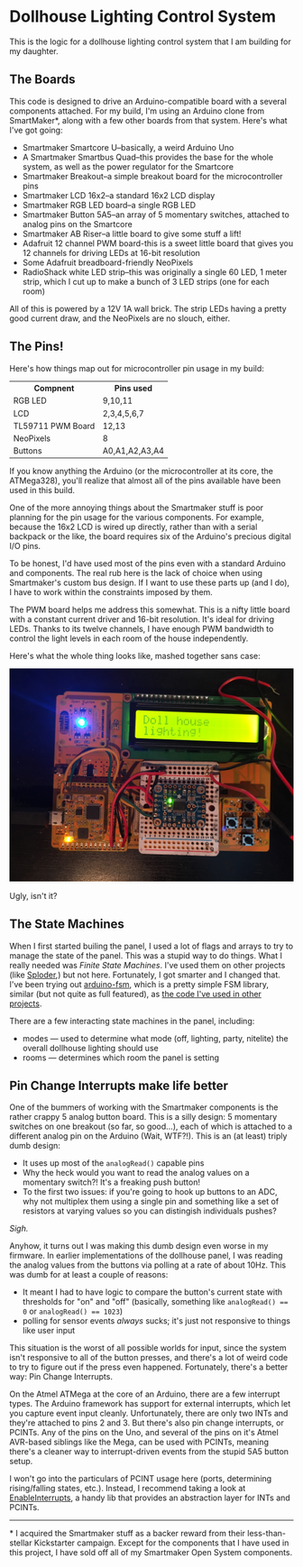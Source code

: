 # Dollhouse Lighting Control System

This is the logic for a dollhouse lighting control system that I am building for my daughter.

## The Boards

This code is designed to drive an Arduino-compatible board with a several components attached. For my build, I'm using an Arduino clone from SmartMaker*, along with a few other boards from that system. Here's what I've got going:

* Smartmaker Smartcore U–basically, a weird Arduino Uno
* A Smartmaker Smartbus Quad–this provides the base for the whole system, as well as the power regulator for the Smartcore
* Smartmaker Breakout–a simple breakout board for the microcontroller pins
* Smartmaker LCD 16x2–a standard 16x2 LCD display
* Smartmaker RGB LED board–a single RGB LED
* Smartmaker Button 5A5–an array of 5 momentary switches, attached to analog pins on the Smartcore
* Smartmaker AB Riser–a little board to give some stuff a lift!
* Adafruit 12 channel PWM board-this is a sweet little board that gives you 12 channels for driving LEDs at 16-bit resolution
* Some Adafruit breadboard-friendly NeoPixels
* RadioShack white LED strip–this was originally a single 60 LED, 1 meter strip, which I cut up to make a bunch of 3 LED strips (one for each room)

All of this is powered by a 12V 1A wall brick. The strip LEDs having a pretty good current draw, and the NeoPixels are no slouch, either.

## The Pins!

Here's how things map out for microcontroller pin usage in my build:

<table>
	<tbody>
		<tr>
			<th>Compnent</th>
			<th>Pins used</th>
		</tr>
		<tr>
			<td>RGB LED</td>
			<td>9,10,11</td>
		</tr>
		<tr>
			<td>LCD</td>
			<td>2,3,4,5,6,7</td>
		</tr>
		<tr>
			<td>TL59711 PWM Board</td>
			<td>12,13</td>
		</tr>
		<tr>
			<td>NeoPixels</td>
			<td>8</td>
		</tr>
		<tr>
			<td>Buttons</td>
			<td>A0,A1,A2,A3,A4</td>
		</tr>
	</tbody>
</table>

If you know anything the Arduino (or the microcontroller at its core, the ATMega328), you'll realize that almost all of the pins available have been used in this build.

One of the more annoying things about the Smartmaker stuff is poor planning for the pin usage for the various components. For example, because the 16x2 LCD is wired up directly, rather than with a serial backpack or the like, the board requires six of the Arduino's precious digital I/O pins.

To be honest, I'd have used most of the pins even with a standard Arduino and components. The real rub here is the lack of choice when using Smartmaker's custom bus design. If I want to use these parts up (and I do), I have to work within the constraints imposed by them.

The PWM board helps me address this somewhat. This is a nifty little board with a constant current driver and 16-bit resolution. It's ideal for driving LEDs. Thanks to its twelve channels, I have enough PWM bandwidth to control the light levels in each room of the house independently.

Here's what the whole thing looks like, mashed together sans case:

![The Dollhouse Control Panel aka The Monstrosity](docs/monstrosity.jpg)

Ugly, isn't it?

## The State Machines

When I first started builing the panel, I used a lot of flags and arrays to try to manage the state of the panel. This was a stupid way to do things. What I really needed was _Finite State Machines_. I've used them on other projects (like [Sploder](https://github.com/stonehippo/sploder),) but not here. Fortunately, I got smarter and I changed that. I've been trying out [arduino-fsm](https://github.com/jonblack/arduino-fsm), which is a pretty simple FSM library, similar (but not quite as full featured), as [the code I've used in other projects](http://playground.arduino.cc/Code/FiniteStateMachine).

There are a few interacting state machines in the panel, including:

- modes — used to determine what mode (off, lighting, party, nitelite) the overall dollhouse lighting should use
- rooms — determines which room the panel is setting

## Pin Change Interrupts make life better

One of the bummers of working with the Smartmaker components is the rather crappy 5 analog button board. This is a silly design: 5 momentary switches on one breakout (so far, so good…), each of which is attached to a different analog pin on the Arduino (Wait, WTF?!). This is an (at least) triply dumb design:

- It uses up most of the `analogRead()` capable pins
- Why the heck would you want to read the analog values on a momentary switch?! It's a freaking push button!
- To the first two issues: if you're going to hook up buttons to an ADC, why not multiplex them using a single pin and something like a set of resistors at varying values so you can distingish individuals pushes?

*Sigh.*

Anyhow, it turns out I was making this dumb design even worse in my firmware. In earlier implementations of the dollhouse panel, I was reading the analog values from the buttons via polling at a rate of about 10Hz. This was dumb for at least a couple of reasons:

- It meant I had to have logic to compare the button's current state with thresholds for "on" and "off" (basically, something like `analogRead() == 0` or `analogRead() == 1023`)
- polling for sensor events *always* sucks; it's just not responsive to things like user input

This situation is the worst of all possible worlds for input, since the system isn't responsive to all of the button presses, and there's a lot of weird code to try to figure out if the press even happened. Fortunately, there's a better way: Pin Change Interrupts.

On the Atmel ATMega at the core of an Arduino, there are a few interrupt types. The Arduino framework has support for external interrupts, which let you capture event input cleanly. Unfortunately, there are only two INTs and they're attached to pins 2 and 3. But there's also pin change interrupts, or PCINTs. Any of the pins on the Uno, and several of the pins on it's Atmel AVR-based siblings like the Mega, can be used with PCINTs, meaning there's a cleaner way to interrupt-driven events from the stupid 5A5 button setup.

I won't go into the particulars of PCINT usage here (ports, determining rising/falling states, etc.). Instead, I recommend taking a look at [EnableInterrupts](https://github.com/GreyGnome/EnableInterrupt), a handy lib that provides an abstraction layer for INTs and PCINTs.

----------

\* I acquired the Smartmaker stuff as a backer reward from their less-than-stellar Kickstarter campaign. Except for the components that I have used in this project, I have sold off all of my Smartmaker Open System components.
